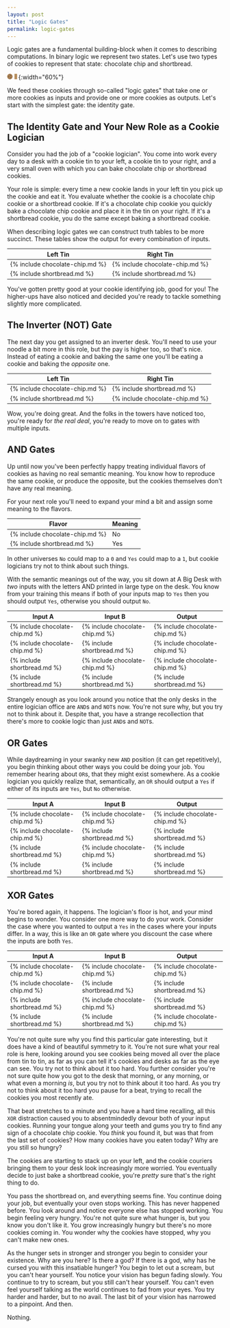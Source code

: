 ```yaml
---
layout: post
title: "Logic Gates"
permalink: logic-gates
---
```


Logic gates are a fundamental building-block when it comes to describing
computations. In binary logic we represent two states. Let's use two types of
cookies to represent that state: chocolate chip and shortbread.

![Chocolate chip cookie and shortbread](/assets/choco-shortbread.svg){:width="60%"}

We feed these cookies through so-called "logic gates" that take one or more
cookies as inputs and provide one or more cookies as outputs. Let's start
with the simplest gate: the identity gate.

## The Identity Gate and Your New Role as a Cookie Logician

Consider you had the job of a "cookie logician". You come into work every day
to a desk with a cookie tin to your left, a cookie tin to your right, and a
very small oven with which you can bake chocolate chip or shortbread cookies.

Your role is simple: every time a new cookie lands in your left tin you pick
up the cookie and eat it. You evaluate whether the cookie is a chocolate chip
cookie or a shortbread cookie. If it's a chocolate chip cookie you quickly
bake a chocolate chip cookie and place it in the tin on your right. If it's a
shortbread cookie, you do the same except baking a shortbread cookie.

When describing logic gates we can construct truth tables to be more
succinct. These tables show the output for every combination of inputs.

| Left Tin                        | Right Tin                       |
|---------------------------------|---------------------------------|
| {% include chocolate-chip.md %} | {% include chocolate-chip.md %} |
| {% include shortbread.md %}     | {% include shortbread.md %}     |

You've gotten pretty good at your cookie identifying job, good for you! The
higher-ups have also noticed and decided you're ready to tackle something
slightly more complicated.

## The Inverter (NOT) Gate

The next day you get assigned to an inverter desk. You'll need to use your
noodle a bit more in this role, but the pay is higher too, so that's nice.
Instead of eating a cookie and baking the same one you'll be eating a cookie
and baking the *opposite* one.

| Left Tin                        | Right Tin                       |
|---------------------------------|---------------------------------|
| {% include chocolate-chip.md %} | {% include shortbread.md %}     |
| {% include shortbread.md %}     | {% include chocolate-chip.md %} |

Wow, you're doing great. And the folks in the towers have noticed too, you're
ready for *the real deal*, you're ready to move on to gates with multiple
inputs.

## AND Gates

Up until now you've been perfectly happy treating individual flavors of
cookies as having no real semantic meaning. You know how to reproduce the
same cookie, or produce the opposite, but the cookies themselves don't have
any real meaning.

For your next role you'll need to expand your mind a bit and assign some
meaning to the flavors.

| Flavor                          | Meaning |
|---------------------------------|---------|
| {% include chocolate-chip.md %} | No      |
| {% include shortbread.md %}     | Yes     |

In other universes `No` could map to a `0` and `Yes` could map to a `1`, but
cookie logicians try not to think about such things.

With the semantic meanings out of the way, you sit down at A Big Desk with
*two* inputs with the letters AND printed in large type on the desk. You know
from your training this means if both of your inputs map to `Yes` then you
should output `Yes`, otherwise you should output `No`.

| Input A                         | Input B                         | Output                          |
|---------------------------------|---------------------------------|---------------------------------|
| {% include chocolate-chip.md %} | {% include chocolate-chip.md %} | {% include chocolate-chip.md %} |
| {% include chocolate-chip.md %} | {% include shortbread.md %}     | {% include chocolate-chip.md %} |
| {% include shortbread.md %}     | {% include chocolate-chip.md %} | {% include chocolate-chip.md %} |
| {% include shortbread.md %}     | {% include shortbread.md %}     | {% include shortbread.md %}     |

Strangely enough as you look around you notice that the only desks in the
entire logician office are `AND`s and `NOT`s now. You're not sure why, but you
try not to think about it. Despite that, you have a strange recollection that
there's more to cookie logic than just `AND`s and `NOT`s.

## OR Gates

While daydreaming in your swanky new `AND` position (it can get repetitively),
you begin thinking about other ways you could be doing your job. You remember
hearing about `OR`s, that they might exist somewhere. As a cookie logician
you quickly realize that, semantically, an `OR` should output a `Yes` if
either of its inputs are `Yes`, but `No` otherwise.

| Input A                         | Input B                         | Output                          |
|---------------------------------|---------------------------------|---------------------------------|
| {% include chocolate-chip.md %} | {% include chocolate-chip.md %} | {% include chocolate-chip.md %} |
| {% include chocolate-chip.md %} | {% include shortbread.md %}     | {% include shortbread.md %}     |
| {% include shortbread.md %}     | {% include chocolate-chip.md %} | {% include shortbread.md %}     |
| {% include shortbread.md %}     | {% include shortbread.md %}     | {% include shortbread.md %}     |

## XOR Gates

You're bored again, it happens. The logician's floor is hot, and your mind
begins to wonder. You consider one more way to do your work. Consider the
case where you wanted to output a `Yes` in the cases where your inputs
differ. In a way, this is like an `OR` gate where you discount the case where
the inputs are both `Yes`.

| Input A                         | Input B                         | Output                          |
|---------------------------------|---------------------------------|---------------------------------|
| {% include chocolate-chip.md %} | {% include chocolate-chip.md %} | {% include chocolate-chip.md %} |
| {% include chocolate-chip.md %} | {% include shortbread.md %}     | {% include shortbread.md %}     |
| {% include shortbread.md %}     | {% include chocolate-chip.md %} | {% include shortbread.md %}     |
| {% include shortbread.md %}     | {% include shortbread.md %}     | {% include chocolate-chip.md %} |

You're not quite sure why you find this particular gate interesting, but it
does have a kind of beautiful symmetry to it. You're not sure what your real
role is here, looking around you see cookies being moved all over the place
from tin to tin, as far as you can tell it's cookies and desks as far as the
eye can see. You try not to think about it too hard. You further consider
you're not sure quite how you got to the desk that morning, or any morning,
or what even a morning *is*, but you try not to think about it too hard. As
you try not to think about it too hard you pause for a beat, trying to
recall the cookies you most recently ate.

That beat stretches to a minute and you have a hard time recalling, all this
`XOR` distraction caused you to absentmindedly devour both of your input
cookies. Running your tongue along your teeth and gums you try to find any
sign of a chocolate chip cookie. You
*think* you found it, but was that from the last set of cookies? How many
cookies have you eaten today? Why are you still so hungry?

The cookies are starting to stack up on your left, and the cookie couriers
bringing them to your desk look increasingly more worried. You eventually
decide to just bake a shortbread cookie, you're *pretty* sure that's the
right thing to do.

You pass the shortbread on, and everything seems fine. You continue doing
your job, but eventually your oven stops working. This has never happened
before. You look around and notice everyone else has stopped working. You
begin feeling very hungry. You're not quite sure what hunger is, but you know
you don't like it. You grow increasingly hungry but there's no more cookies
coming in. You wonder why the cookies have stopped, why you can't make new
ones.

As the hunger sets in stronger and stronger you begin to consider your
existence. Why are you here? Is there a god? If there is a god, why has he
cursed you with this insatiable hunger? You begin to let out a scream, but
you can't hear yourself. You notice your vision has begun fading slowly. You
continue to try to scream, but you still can't hear yourself. You can't even
feel yourself talking as the world continues to fad from your eyes. You try
harder and harder, but to no avail. The last bit of your vision has narrowed
to a pinpoint. And then.

Nothing.
